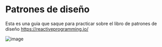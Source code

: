 # Patrones de diseño
Esta es una guia que saque para practicar sobre el libro de patrones de diseño https://reactiveprogramming.io/

![image](https://user-images.githubusercontent.com/18556449/236881978-fde9a9d2-5957-44ed-abe4-8fee0bd133c1.png)

